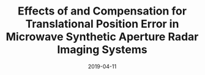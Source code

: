 ---
draft: false
doi: 10.1109/TIM.2019.2910340
title: Effects of and Compensation for Translational Position Error in Microwave Synthetic Aperture Radar Imaging Systems

publication_types:
  - "2"
authors:
  - Yuan Gao
  - Mohammad Tayeb Ghasr
  - Reza Zoughi
publication: In *IEEE Transactions on Instrumentation and Measurement*
publication_short: In *IEEE Transactions on Instrumentation and Measurement*
featured: false
image:
  filename: featured
  focal_point: Smart
  preview_only: false
date: 2019-04-11
---